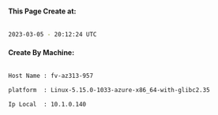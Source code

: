 
   
#### This Page Create at:

```bash

2023-03-05 - 20:12:24 UTC

```

#### Create By Machine:

```bash

Host Name : fv-az313-957

platform  : Linux-5.15.0-1033-azure-x86_64-with-glibc2.35

Ip Local  : 10.1.0.140

```

